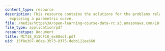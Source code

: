 ```yaml
---
content_type: resource
description: This resource contains the solutions for the problems related to the
  exploring a parametric curve.
file: /media/https%3A/open-learning-course-data-rc.s3.amazonaws.com/18-01sc-single-variable-calculus-fall-2010/15f8e38786ae3b738375debb112ee660_MIT18_01SCF10_ex80sol.pdf
file_type: application/pdf
resourcetype: Document
title: MIT18_01SCF10_ex80sol.pdf
uid: 15f8e387-86ae-3b73-8375-debb112ee660
---
```


